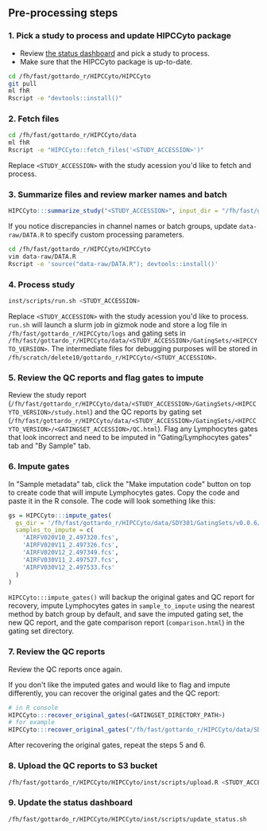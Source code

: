 ## Pre-processing steps

### 1. Pick a study to process and update HIPCCyto package

* Review [the status dashboard](https://hipccyto.s3.us-east-2.amazonaws.com/status.html) and pick a study to process.
* Make sure that the HIPCCyto package is up-to-date.

```sh
cd /fh/fast/gottardo_r/HIPCCyto/HIPCCyto
git pull
ml fhR
Rscript -e "devtools::install()"
```


### 2. Fetch files

```sh
cd /fh/fast/gottardo_r/HIPCCyto/data
ml fhR
Rscript -e "HIPCCyto::fetch_files('<STUDY_ACCESSION>')"
```

Replace `<STUDY_ACCESSION>` with the study acession you'd like to fetch and process.


### 3. Summarize files and review marker names and batch

```R
HIPCCyto:::summarize_study("<STUDY_ACCESSION>", input_dir = "/fh/fast/gottardo_r/HIPCCyto/data/<STUDY_ACCESSION>/ResultFiles/Flow_cytometry_result")
```

If you notice discrepancies in channel names or batch groups, update `data-raw/DATA.R` to specify custom processing parameters.

```sh
cd /fh/fast/gottardo_r/HIPCCyto/HIPCCyto
vim data-raw/DATA.R
Rscript -e 'source("data-raw/DATA.R"); devtools::install()'
```


### 4. Process study

```sh
inst/scripts/run.sh <STUDY_ACCESSION>
```

Replace `<STUDY_ACCESSION>` with the study acession you'd like to process. `run.sh` will launch a slurm job in gizmok node and store a log file in `/fh/fast/gottardo_r/HIPCCyto/logs` and gating sets in `/fh/fast/gottardo_r/HIPCCyto/data/<STUDY_ACCESSION>/GatingSets/<HIPCCYTO_VERSION>`. The intermediate files for debugging purposes will be stored in `/fh/scratch/delete10/gottardo_r/HIPCCyto/<STUDY_ACCESSION>`.


### 5. Review the QC reports and flag gates to impute

Review the study report (`/fh/fast/gottardo_r/HIPCCyto/data/<STUDY_ACCESSION>/GatingSets/<HIPCCYTO_VERSION>/study.html`) and the QC reports by gating set (`/fh/fast/gottardo_r/HIPCCyto/data/<STUDY_ACCESSION>/GatingSets/<HIPCCYTO_VERSION>/<GATINGSET_ACCESSION>/QC.html`). Flag any Lymphocytes gates that look incorrect and need to be imputed in "Gating/Lymphocytes gates" tab and "By Sample" tab.


### 6. Impute gates

In "Sample metadata" tab, click the "Make imputation code" button on top to create code that will impute Lymphocytes gates. Copy the code and paste it in the R console. The code will look something like this:

```R
gs = HIPCCyto:::impute_gates(
  gs_dir = '/fh/fast/gottardo_r/HIPCCyto/data/SDY301/GatingSets/v0.0.6/gs2',
  samples_to_impute = c(
    'AIRFV020V10_2.497320.fcs',
    'AIRFV020V11_2.497326.fcs',
    'AIRFV020V12_2.497349.fcs',
    'AIRFV030V11_2.497527.fcs',
    'AIRFV030V12_2.497533.fcs'
  )
)
```

`HIPCCyto:::impute_gates()` will backup the original gates and QC report for recovery, impute Lymphocytes gates in `sample_to_impute` using the nearest method by batch group by default, and save the imputed gating set, the new QC report, and the gate comparison report (`comparison.html`) in the gating set directory.


### 7. Review the QC reports

Review the QC reports once again.

If you don't like the imputed gates and would like to flag and impute differently, you can recover the original gates and the QC report:

```R
# in R console
HIPCCyto:::recover_original_gates(<GATINGSET_DIRECTORY_PATH>)
# for example
HIPCCyto:::recover_original_gates("/fh/fast/gottardo_r/HIPCCyto/data/SDY212/GatingSets/v0.0.6/gs2")
```

After recovering the original gates, repeat the steps 5 and 6.


### 8. Upload the QC reports to S3 bucket

```sh
/fh/fast/gottardo_r/HIPCCyto/HIPCCyto/inst/scripts/upload.R <STUDY_ACCESSION>
```


### 9. Update the status dashboard

```sh
/fh/fast/gottardo_r/HIPCCyto/HIPCCyto/inst/scripts/update_status.sh
```
